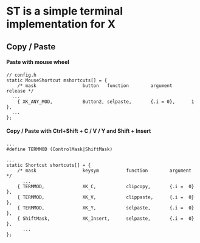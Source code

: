# ST is a simple terminal implementation for X
## Copy / Paste
#### Paste with mouse wheel
````
// config.h
static MouseShortcut mshortcuts[] = {
	/* mask                 button   function        argument       release */
  ...
	{ XK_ANY_MOD,           Button2, selpaste,       {.i = 0},      1 },
  ...
};
````
#### Copy / Paste with Ctrl+Shift + C / V / Y and Shift + Insert
````
...
#define TERMMOD (ControlMask|ShiftMask)

...
static Shortcut shortcuts[] = {
	/* mask                 keysym          function        argument */
      ...
	{ TERMMOD,              XK_C,           clipcopy,       {.i =  0} },
	{ TERMMOD,              XK_V,           clippaste,      {.i =  0} },
	{ TERMMOD,              XK_Y,           selpaste,       {.i =  0} },
	{ ShiftMask,            XK_Insert,      selpaste,       {.i =  0} },
      ...
};
````
